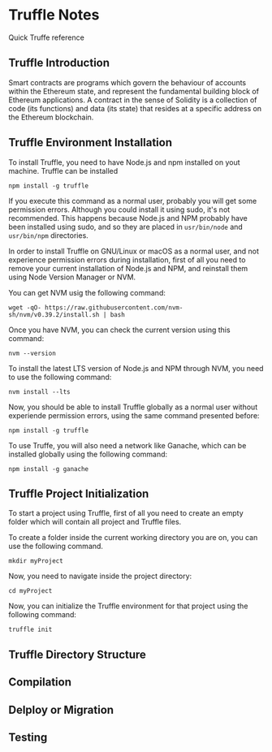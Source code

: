# Truffle Notes

Quick Truffe reference

## Truffle Introduction

Smart contracts are programs which govern the behaviour of accounts within the Ethereum state, and represent the fundamental building block of Ethereum applications. A contract in the sense of Solidity is a collection of code (its functions) and data (its state) that resides at a specific address on the Ethereum blockchain.

## Truffle Environment Installation

To install Truffle, you need to have Node.js and npm installed on yout machine. Truffle can be installed 

```
npm install -g truffle
```

If you execute this command as a normal user, probably you will get some permission errors. Although you could install it using sudo, it's not recommended. This happens because Node.js and NPM probably have been installed using sudo, and so they are placed in `usr/bin/node` and `usr/bin/npm` directories. 

In order to install Truffle on GNU/Linux or macOS as a normal user, and not experience permission errors during installation, first of all you need to remove your current installation of Node.js and NPM, and reinstall them using Node Version Manager or NVM.

You can get NVM usig the following command:

```
wget -qO- https://raw.githubusercontent.com/nvm-sh/nvm/v0.39.2/install.sh | bash
```

Once you have NVM, you can check the current version using this command:

```
nvm --version
```

To install the latest LTS version of Node.js and NPM through NVM, you need to use the following command:

```
nvm install --lts
```

Now, you should be able to install Truffle globally as a normal user without experiende permission errors, using the same command presented before:

```
npm install -g truffle
```

To use Truffe, you will also need a network like Ganache, which can be installed globally using the following command:

```
npm install -g ganache
```

## Truffle Project Initialization

To start a project using Truffle, first of all you need to create an empty folder which will contain all project and Truffle files. 

To create a folder inside the current working directory you are on, you can use the following command.

```
mkdir myProject
```

Now, you need to navigate inside the project directory:

```
cd myProject
```

Now, you can initialize the Truffle environment for that project using the following command:

```
truffle init
```

## Truffle Directory Structure

## Compilation

## Delploy or Migration

## Testing







